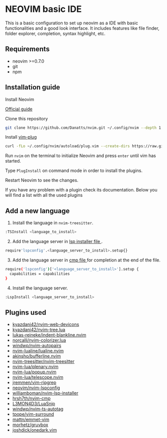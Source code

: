 # NEOVIM basic IDE

This is a basic configuration to set up neovim as a IDE with basic functionalities and a good look interface.
It includes features like file finder, folder explorer, completion, syntax highlight, etc.

## Requirements

- neovim >=0.7.0
- git
- npm

## Installation guide

Install Neovim

[Official guide](https://github.com/neovim/neovim/wiki/Installing-Neovim)


Clone this repository

```sh
git clone https://github.com/Danatts/nvim.git ~/.config/nvim --depth 1
```

Install [vim-plug](https://github.com/junegunn/vim-plug)

```sh
curl -fLo ~/.config/nvim/autoload/plug.vim --create-dirs https://raw.githubusercontent.com/junegunn/vim-plug/master/plug.vim
```

Run `nvim` on the terminal to initialize Neovim and press `enter` until vim has started.

Type `PlugInstall` on command mode in order to install the plugins.

Restart Neovim to see the changes.

If you have any problem with a plugin check its documentation. Below you will find a list with all
the used plugins

## Add a new language

1. Install the language in `nvim-treesitter`.

```sh
:TSInstall <language_to_install>
```

2. Add the language server in [ lsp installer file ](lua/config/lsp-installer.lua).

```sh
require'lspconfig'.<language_server_to_install>.setup{}
```

3. Add the language server in [ cmp file ](lua/config/nvim-cmp.lua) for completion at
   the end of the file.


```sh
require('lspconfig')['<language_server_to_install>'].setup {
  capabilities = capabilities
}
```

4. Install the language server.

```sh
:LspInstall <language_server_to_install>
```

## Plugins used

- [ kyazdani42/nvim-web-devicons ](https://github.com/kyazdani42/nvim-web-devicons)
- [ kyazdani42/nvim-tree.lua ](https://github.com/kyazdani42/nvim-tree.lua)
- [ lukas-reineke/indent-blankline.nvim ](https://github.com/lukas-reineke/indent-blankline.nvim)
- [ norcalli/nvim-colorizer.lua ](https://github.com/norcalli/nvim-colorizer.lua)
- [ windwp/nvim-autopairs ](https://github.com/windwp/nvim-autopairs)
- [ nvim-lualine/lualine.nvim ](https://github.com/nvim-lualine/lualine.nvim)
- [ akinsho/bufferline.nvim ](https://github.com/akinsho/bufferline.nvim)
- [ nvim-treesitter/nvim-treesitter ](https://github.com/nvim-treesitter/nvim-treesitter)
- [ nvim-lua/plenary.nvim ](https://github.com/nvim-lua/plenary.nvim)
- [ nvim-lua/popup.nvim ](https://github.com/nvim-lua/popup.nvim)
- [ nvim-lua/telescope.nvim ](https://github.com/nvim-telescope/telescope.nvim)
- [ jremmen/vim-ripgrep ](https://github.com/jremmen/vim-ripgrep)
- [ neovim/nvim-lspconfig ](https://github.com/neovim/nvim-lspconfig)
- [ williamboman/nvim-lsp-installer ](https://github.com/williamboman/nvim-lsp-installer)
- [ hrsh7th/nvim-cmp ](https://github.com/hrsh7th/nvim-cmp)
- [ L3MON4D3/LuaSnip ](https://github.com/L3MON4D3/LuaSnip)
- [ windwp/nvim-ts-autotag ](https://github.com/windwp/nvim-ts-autotag)
- [ tpope/vim-surround ](https://github.com/tpope/vim-surround)
- [ mattn/emmet-vim ](https://github.com/mattn/emmet-vim)
- [ morhetz/gruvbox ](https://github.com/morhetz/gruvbox)
- [ joshdick/onedark.vim ](https://github.com/joshdick/onedark.vim)
